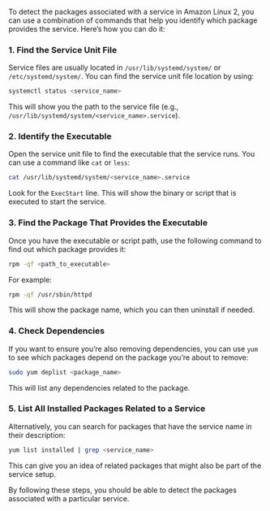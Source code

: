To detect the packages associated with a service in Amazon Linux 2, you can use a combination of commands that help you identify which package provides the service. Here’s how you can do it:

### 1. **Find the Service Unit File**
Service files are usually located in `/usr/lib/systemd/system/` or `/etc/systemd/system/`. You can find the service unit file location by using:

```bash
systemctl status <service_name>
```

This will show you the path to the service file (e.g., `/usr/lib/systemd/system/<service_name>.service`).

### 2. **Identify the Executable**
Open the service unit file to find the executable that the service runs. You can use a command like `cat` or `less`:

```bash
cat /usr/lib/systemd/system/<service_name>.service
```

Look for the `ExecStart` line. This will show the binary or script that is executed to start the service.

### 3. **Find the Package That Provides the Executable**
Once you have the executable or script path, use the following command to find out which package provides it:

```bash
rpm -qf <path_to_executable>
```

For example:

```bash
rpm -qf /usr/sbin/httpd
```

This will show the package name, which you can then uninstall if needed.

### 4. **Check Dependencies**
If you want to ensure you’re also removing dependencies, you can use `yum` to see which packages depend on the package you’re about to remove:

```bash
sudo yum deplist <package_name>
```

This will list any dependencies related to the package.

### 5. **List All Installed Packages Related to a Service**
Alternatively, you can search for packages that have the service name in their description:

```bash
yum list installed | grep <service_name>
```

This can give you an idea of related packages that might also be part of the service setup.

By following these steps, you should be able to detect the packages associated with a particular service.